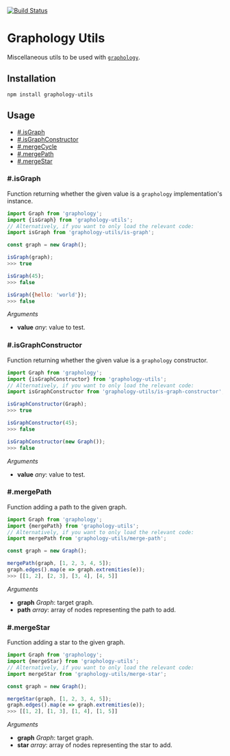 [![Build Status](https://travis-ci.org/graphology/graphology-utils.svg)](https://travis-ci.org/graphology/graphology-utils)

# Graphology Utils

Miscellaneous utils to be used with [`graphology`](https://graphology.github.io).

## Installation

```
npm install graphology-utils
```

## Usage

* [#.isGraph](#isgraph)
* [#.isGraphConstructor](#isgraphconstructor)
* [#.mergeCycle](#mergecycle)
* [#.mergePath](#mergepath)
* [#.mergeStar](#mergestar)

### #.isGraph

Function returning whether the given value is a `graphology` implementation's instance.

```js
import Graph from 'graphology';
import {isGraph} from 'graphology-utils';
// Alternatively, if you want to only load the relevant code:
import isGraph from 'graphology-utils/is-graph';

const graph = new Graph();

isGraph(graph);
>>> true

isGraph(45);
>>> false

isGraph({hello: 'world'});
>>> false
```

*Arguments*

* **value** *any*: value to test.

### #.isGraphConstructor

Function returning whether the given value is a `graphology` constructor.

```js
import Graph from 'graphology';
import {isGraphConstructor} from 'graphology-utils';
// Alternatively, if you want to only load the relevant code:
import isGraphConstructor from 'graphology-utils/is-graph-constructor';

isGraphConstructor(Graph);
>>> true

isGraphConstructor(45);
>>> false

isGraphConstructor(new Graph());
>>> false
```

*Arguments*

* **value** *any*: value to test.

### #.mergePath

Function adding a path to the given graph.

```js
import Graph from 'graphology';
import {mergePath} from 'graphology-utils';
// Alternatively, if you want to only load the relevant code:
import mergePath from 'graphology-utils/merge-path';

const graph = new Graph();

mergePath(graph, [1, 2, 3, 4, 5]);
graph.edges().map(e => graph.extremities(e));
>>> [[1, 2], [2, 3], [3, 4], [4, 5]]
```

*Arguments*

* **graph** *Graph*: target graph.
* **path** *array*: array of nodes representing the path to add.

### #.mergeStar

Function adding a star to the given graph.

```js
import Graph from 'graphology';
import {mergeStar} from 'graphology-utils';
// Alternatively, if you want to only load the relevant code:
import mergeStar from 'graphology-utils/merge-star';

const graph = new Graph();

mergeStar(graph, [1, 2, 3, 4, 5]);
graph.edges().map(e => graph.extremities(e));
>>> [[1, 2], [1, 3], [1, 4], [1, 5]]
```

*Arguments*

* **graph** *Graph*: target graph.
* **star** *array*: array of nodes representing the star to add.

